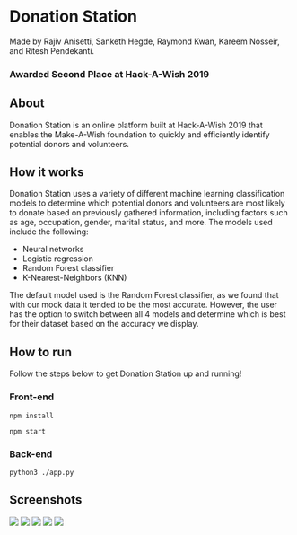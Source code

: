# Donation Station

Made by Rajiv Anisetti, Sanketh Hegde, Raymond Kwan, Kareem Nosseir, and Ritesh Pendekanti.

###  Awarded Second Place at Hack-A-Wish 2019


## About
Donation Station is an online platform built at Hack-A-Wish 2019 that enables the Make-A-Wish foundation to quickly and efficiently identify potential donors and volunteers.

## How it works
Donation Station uses a variety of different machine learning classification models to determine which potential donors and volunteers are most likely to donate based on previously gathered information, including factors such as age, occupation, gender, marital status, and more. The models used include the following:

* Neural networks
* Logistic regression
* Random Forest classifier
* K-Nearest-Neighbors (KNN)

The default model used is the Random Forest classifier, as we found that with our mock data it tended to be the most accurate. However, the user has the option to switch between all 4 models and determine which is best for their dataset based on the accuracy we display.

## How to run
Follow the steps below to get Donation Station up and running!

### Front-end
`npm install`

`npm start`

### Back-end
`python3 ./app.py`


## Screenshots
![](https://i.imgur.com/NCggqOe.png)
![](https://i.imgur.com/jttSBKB.png)
![](https://i.imgur.com/GCktCmQ.png)
![](https://i.imgur.com/DI5kUtv.png)
![](https://i.imgur.com/aGGaJFu.png)
